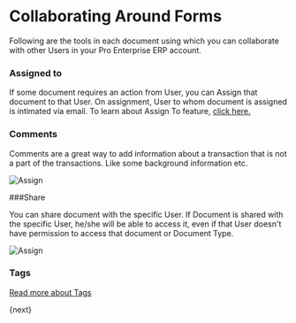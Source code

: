 <!-- add-breadcrumbs -->
# Collaborating Around Forms

Following are the tools in each document using which you can collaborate with other Users in your Pro Enterprise ERP account.

### Assigned to

If some document requires an action from User, you can Assign that document to that User. On assignment, User to whom document is assigned is intimated via email. To learn about Assign To feature, [click here.](/docs/user/manual/en/using-ProEnterprise/assignment.html)

### Comments

Comments are a great way to add information about a transaction that is not a
part of the transactions. Like some background information etc.

<img class="screenshot" alt="Assign" src="/docs/assets/img/collaboration-tools/comments-1.png">

###Share

You can share document with the specific User. If Document is shared with the specific User, he/she will be able to access it, even if that User doesn't have permission to access that document or Document Type.

<img class="screenshot" alt="Assign" src="/docs/assets/img/collaboration-tools/share-1.gif">

### Tags

[Read more about Tags](/docs/user/manual/en/using-ProEnterprise/tags.html)

{next}
